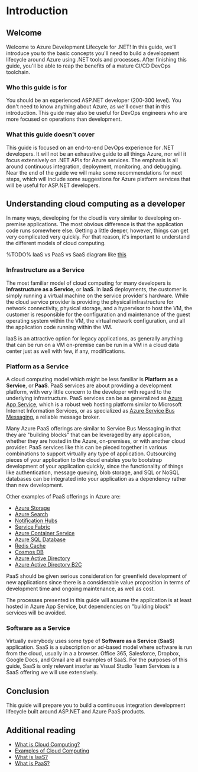 # Introduction

## Welcome

Welcome to Azure Development Lifecycle for .NET! In this guide, we'll introduce you to the basic concepts you'll need to build a development lifecycle around Azure using .NET tools and processes. After finishing this guide, you'll be able to reap the benefits of a mature CI/CD DevOps toolchain.

### Who this guide is for

You should be an experienced ASP.NET developer (200-300 level). You don't need to know anything about Azure, as we'll cover that in this introduction. This guide may also be useful for DevOps engineers who are more focused on operations than development.

### What this guide doesn't cover

This guide is focused on an end-to-end DevOps experience for .NET developers. It will not be an exhaustive guide to all things Azure, nor will it focus extensively on .NET APIs for Azure services. The emphasis is all around continuous integration, deployment, monitoring, and debugging. Near the end of the guide we will make some recommendations for next steps, which will include some suggestions for Azure platform services that will be useful for ASP.NET developers.

## Understanding cloud computing as a developer

In many ways, developing for the cloud is very similar to developing on-premise applications. The most obvious difference is that the application code runs somewhere else. Getting a little deeper, however, things can get very complicated very quickly. For that reason, it's important to understand the different models of cloud computing.

%TODO% IaaS vs PaaS vs SaaS diagram like [this](https://stack247.files.wordpress.com/2015/05/azure-on-premises-vs-iaas-vs-paas-vs-saas.png)

### Infrastructure as a Service

The most familiar model of cloud computing for many developers is **Infrastructure as a Service**, or **IaaS**. In **IaaS** deployments, the customer is simply running a virtual machine on the service provider's hardware. While the cloud service provider is providing the physical infrastructure for network connectivity, physical storage, and a hypervisor to host the VM, the customer is responsible for the configuration and maintenance of the guest operating system within the VM, the virtual network configuration, and all the application code running within the VM.

IaaS is an attractive option for legacy applications, as generally anything that can be run on a VM on-premise can be run in a VM in a cloud data center just as well with few, if any, modifications.

### Platform as a Service

A cloud computing model which might be less familiar is **Platform as a Service**, or **PaaS**. PaaS services are about providing a development platform, with very little concern to the developer with regard to the underlying infrastructure. PaaS services can be as generalized as [Azure App Service](https://docs.microsoft.com/azure/app-service/), which is a robust web hosting platform similar to Microsoft Internet Information Services, or as specialized as [Azure Service Bus Messaging](https://docs.microsoft.com/azure/service-bus-messaging/), a reliable message broker. 

Many Azure PaaS offerings are similar to Service Bus Messaging in that they are "building blocks" that can be leveraged by any application, whether they are hosted in the Azure, on-premises, or with another cloud provider.  PaaS services like this can be pieced together in various combinations to support virtually any type of application.  Outsourcing pieces of your application to the cloud enables you to bootstrap development of your application quickly, since the functionality of things like authentication, message queuing, blob storage, and SQL or NoSQL databases can be integrated into your application as a dependency rather than new development.

Other examples of PaaS offerings in Azure are:

* [Azure Storage](https://docs.microsoft.com/azure/storage/)
* [Azure Search](https://docs.microsoft.com/azure/search/)
* [Notification Hubs](https://docs.microsoft.com/azure/notification-hubs/)
* [Service Fabric](https://docs.microsoft.com/azure/service-fabric/)
* [Azure Container Service](https://docs.microsoft.com/azure/aks/)
* [Azure SQL Database](https://docs.microsoft.com/azure/sql-database/)
* [Redis Cache](https://docs.microsoft.com/azure/redis-cache/)
* [Cosmos DB](https://docs.microsoft.com/azure/cosmos-db/)
* [Azure Active Directory](https://docs.microsoft.com/azure/active-directory/)
* [Azure Active Directory B2C](https://docs.microsoft.com/azure/active-directory-b2c/)

PaaS should be given serious consideration for greenfield development of new applications since there is a considerable value proposition in terms of development time and ongoing maintenance, as well as cost.

The processes presented in this guide will assume the application is at least hosted in Azure App Service, but dependencies on "building block" services will be avoided.

### Software as a Service

Virtually everybody uses some type of **Software as a Service** (**SaaS**) application. SaaS is a subscription or ad-based model where software is run from the cloud, usually in a a browser. Office 365, Salesforce, Dropbox, Google Docs, and Gmail are all examples of SaaS. For the purposes of this guide, SaaS is only relevant insofar as Visual Studio Team Services is a SaaS offering we will use extensively.

## Conclusion

This guide will prepare you to build a continuous integration development lifecycle built around ASP.NET and Azure PaaS products.

## Additional reading

* [What is Cloud Computing?](https://azure.microsoft.com/overview/what-is-cloud-computing/)
* [Examples of Cloud Computing](https://azure.microsoft.com/overview/examples-of-cloud-computing/)
* [What is IaaS?](https://azure.microsoft.com/overview/what-is-iaas/)
* [What is PaaS?](https://azure.microsoft.com/overview/what-is-paas/)